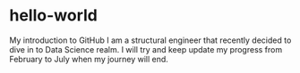 # hello-world
My introduction to GitHub
I am a structural engineer that recently decided to dive in to Data Science realm.
I will try and keep update my progress from February to July when my journey will end.
